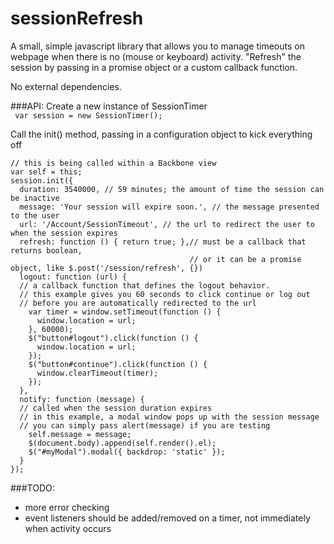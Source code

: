 sessionRefresh
==============

A small, simple javascript library that allows you to manage timeouts on webpage when there is no (mouse or keyboard) activity.  "Refresh" the session by passing in a promise object or a custom callback function.
  
No external dependencies.  

###API:
Create a new instance of SessionTimer  
``` var session = new SessionTimer();``` 

Call the init() method, passing in a configuration object to kick everything off  
``` 
// this is being called within a Backbone view  
var self = this;  
session.init({
  duration: 3540000, // 59 minutes; the amount of time the session can be inactive
  message: 'Your session will expire soon.', // the message presented to the user
  url: '/Account/SessionTimeout', // the url to redirect the user to when the session expires
  refresh: function () { return true; },// must be a callback that returns boolean,  
                                        // or it can be a promise object, like $.post('/session/refresh', {})
  logout: function (url) {  
  // a callback function that defines the logout behavior.  
  // this example gives you 60 seconds to click continue or log out  
  // before you are automatically redirected to the url
    var timer = window.setTimeout(function () {
      window.location = url;
    }, 60000);
    $("button#logout").click(function () {
      window.location = url;
    });
    $("button#continue").click(function () {
      window.clearTimeout(timer);
    });
  },
  notify: function (message) {  
  // called when the session duration expires  
  // in this example, a modal window pops up with the session message
  // you can simply pass alert(message) if you are testing
    self.message = message;
    $(document.body).append(self.render().el);
    $("#myModal").modal({ backdrop: 'static' });
  }
});
```  
###TODO:
+ more error checking
+ event listeners should be added/removed on a timer, not immediately when activity occurs
